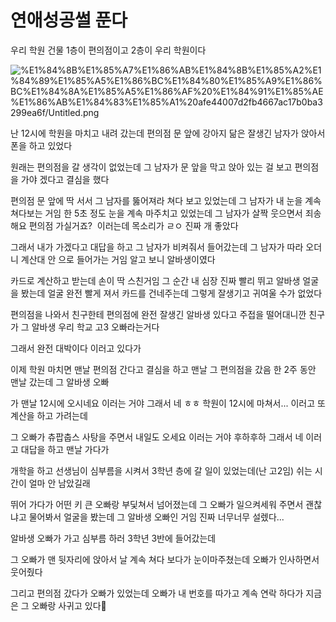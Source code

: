 # 연애성공썰 푼다

우리 학원 건물 1층이 편의점이고 2층이 우리 학원이다

![%E1%84%8B%E1%85%A7%E1%86%AB%E1%84%8B%E1%85%A2%E1%84%89%E1%85%A5%E1%86%BC%E1%84%80%E1%85%A9%E1%86%BC%E1%84%8A%E1%85%A5%E1%86%AF%20%E1%84%91%E1%85%AE%E1%86%AB%E1%84%83%E1%85%A1%20afe44007d2fb4667ac17b0ba3299ea6f/Untitled.png](%E1%84%8B%E1%85%A7%E1%86%AB%E1%84%8B%E1%85%A2%E1%84%89%E1%85%A5%E1%86%BC%E1%84%80%E1%85%A9%E1%86%BC%E1%84%8A%E1%85%A5%E1%86%AF%20%E1%84%91%E1%85%AE%E1%86%AB%E1%84%83%E1%85%A1%20afe44007d2fb4667ac17b0ba3299ea6f/Untitled.png)

난 12시에 학원을 마치고 내려 갔는데 편의점 문 앞에 강아지 닮은 잘생긴 남자가 앉아서 폰을 하고 있었다

원래는 편의점을 갈 생각이 없었는데 그 남자가 문 앞을 막고 앉아 있는 걸 보고 편의점을 가야 겠다고 결심을 했다

편의점 문 앞에 딱 서서 그 남자를 뚫어져라 쳐다 보고 있었는데 그 남자가 내 눈을 계속 쳐다보는 거임 한 5초 정도 눈을 계속 마주치고 있었는데 그 남자가 살짝 웃으면서 죄송해요 편의점 가실거죠?  이러는데 목소리가 ㄹㅇ 진짜 개 좋았다

 그래서 내가 가겠다고 대답을 하고 그 남자가 비켜줘서 들어갔는데 그 남자가 따라 오더니 계산대 안 으로 들어가는 거임 알고 보니 알바생이였다

카드로 계산하고 받는데 손이 딱 스친거임 그 순간 내 심장 진짜 빨리 뛰고 알바생 얼굴을 봤는데 얼굴 완전 빨게 져서 카드를 건네주는데 그렇게 잘생기고 귀여울 수가 없었다

편의점을 나와서 친구한테 편의점에 완전 잘생긴 알바생 있다고 주접을 떨어대니깐 친구가 그 알바생 우리 학교 고3 오빠라는거다

 그래서 완전 대박이다 이러고 있다가

이제 학원 마치면 맨날 편의점 간다고 결심을 하고 맨날 그 편의점을 갔음 한 2주 동안 맨날 갔는데 그 알바생 오빠

가 맨날 12시에 오시네요 이러는 거야 그래서 네 ㅎㅎ 학원이 12시에 마쳐서... 이러고 또 계산을 하고 가려는데

그 오빠가 츄팝춥스 사탕을 주면서 내일도 오세요 이러는 거야 후하후하 그래서 네 이러고 대답을 하고 맨날 가다가

개학을 하고 선생님이 심부름을 시켜서 3학년 층에 갈 일이 있었는데(난 고2임) 쉬는 시간이 얼마 안 남았길래

뛰어 가다가 어떤 키 큰 오빠랑 부딫쳐서 넘어졌는데 그 오빠가 일으켜세워 주면서 괜찮냐고 물어봐서 얼굴을 봤는데 그 알바생 오빠인 거임 진짜 너무너무 설렜다...

알바생 오빠가 가고 심부름 하러 3학년 3반에 들어갔는데

그 오빠가 맨 뒷자리에 앉아서 날 계속 쳐다 보다가 눈이마주쳤는데 오빠가 인사하면서 웃어줬다

그리고 편의점 갔다가 오빠가 있었는데 오빠가 내 번호를 따가고 계속 연락 하다가 지금은 그 오빠랑 사귀고 있다🙂
